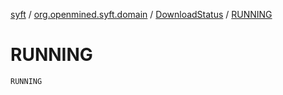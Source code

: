 [syft](../../index.md) / [org.openmined.syft.domain](../index.md) / [DownloadStatus](index.md) / [RUNNING](./-r-u-n-n-i-n-g.md)

# RUNNING

`RUNNING`